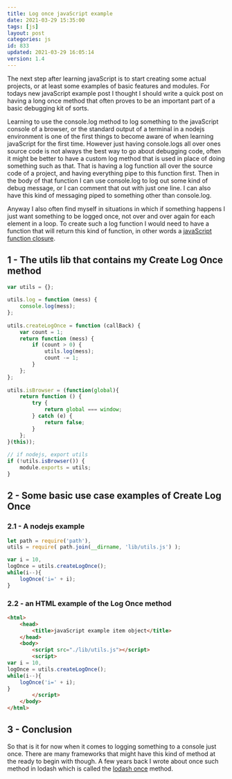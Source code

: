 ```yaml
---
title: Log once javaScript example
date: 2021-03-29 15:35:00
tags: [js]
layout: post
categories: js
id: 833
updated: 2021-03-29 16:05:14
version: 1.4
---
```


The next step after learning javaScript is to start creating some actual projects, or at least some examples of basic features and modules. For todays new javaScript example post I thought I should write a quick post on having a long once method that often proves to be an important part of a basic debugging kit of sorts.

Learning to use the console.log method to log something to the javaScript console of a browser, or the standard output of a terminal in a nodejs environment is one of the first things to become aware of when learning javaScript for the first time. However just having console.logs all over ones source code is not always the best way to go about debugging code, often it might be better to have a custom log method that is used in place of doing something such as that. That is having a log function all over the source code of a project, and having everything pipe to this function first. Then in the body of that function I can use console.log to log out some kind of debug message, or I can comment that out with just one line. I can also have this kind of messaging piped to something other than console.log.

Anyway I also often find myself in situations in which if something happens I just want something to be logged once, not over and over again for each element in a loop. To create such a log function I would need to have a function that will return this kind of function, in other words a [javaScript function closure](/2019/02/22/js-javascript-closure/).

<!-- more -->

## 1 - The utils lib that contains my Create Log Once method

```js
var utils = {};
 
utils.log = function (mess) {
    console.log(mess);
};
 
utils.createLogOnce = function (callBack) {
    var count = 1;
    return function (mess) {
        if (count > 0) {
            utils.log(mess);
            count -= 1;
        }
    };
};
 
utils.isBrowser = (function(global){
    return function () {
        try {
            return global === window;
        } catch (e) {
            return false;
        }
    };
}(this));
 
// if nodejs, export utils
if (!utils.isBrowser()) {
    module.exports = utils;
}
```

## 2 - Some basic use case examples of Create Log Once

### 2.1 - A nodejs example

```js
let path = require('path'),
utils = require( path.join(__dirname, 'lib/utils.js') );

var i = 10,
logOnce = utils.createLogOnce();
while(i--){
    logOnce('i=' + i);
}
```

### 2.2 - an HTML example of the Log Once method

```html
<html>
    <head>
        <title>javaScript example item object</title>
    </head>
    <body>
        <script src="./lib/utils.js"></script>
        <script>
var i = 10,
logOnce = utils.createLogOnce();
while(i--){
    logOnce('i=' + i);
}
        </script>
    </body>
</html>
```

## 3 - Conclusion

So that is it for now when it comes to logging something to a console just once. There are many frameworks that might have this kind of method at the ready to begin with though. A few years back I wrote about once such method in lodash which is called the [lodash once](/2017/12/04/lodash_once/) method.
